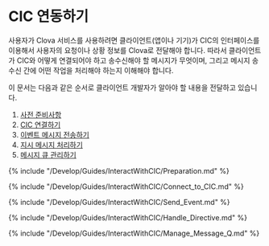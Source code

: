 # CIC 연동하기
사용자가 Clova 서비스를 사용하려면 클라이언트(앱이나 기기)가 CIC의 인터페이스를 이용해서 사용자의 요청이나 상황 정보를 Clova로 전달해야 합니다. 따라서 클라이언트가 CIC와 어떻게 연결되어야 하고 송수신해야 할 메시지가 무엇이며, 그리고 메시지 송수신 간에 어떤 작업을 처리해야 하는지 이해해야 합니다.

이 문서는 다음과 같은 순서로 클라이언트 개발자가 알아야 할 내용을 전달하고 있습니다.

1. [사전 준비사항](#Preparation)
2. [CIC 연결하기](#ConnectToCIC)
3. [이벤트 메시지 전송하기](#SendEvent)
4. [지시 메시지 처리하기](#HandleDirective)
5. [메시지 큐 관리하기](#ManageMessageQ)

{% include "/Develop/Guides/InteractWithCIC/Preparation.md" %}

{% include "/Develop/Guides/InteractWithCIC/Connect_to_CIC.md" %}

{% include "/Develop/Guides/InteractWithCIC/Send_Event.md" %}

{% include "/Develop/Guides/InteractWithCIC/Handle_Directive.md" %}

{% include "/Develop/Guides/InteractWithCIC/Manage_Message_Q.md" %}
